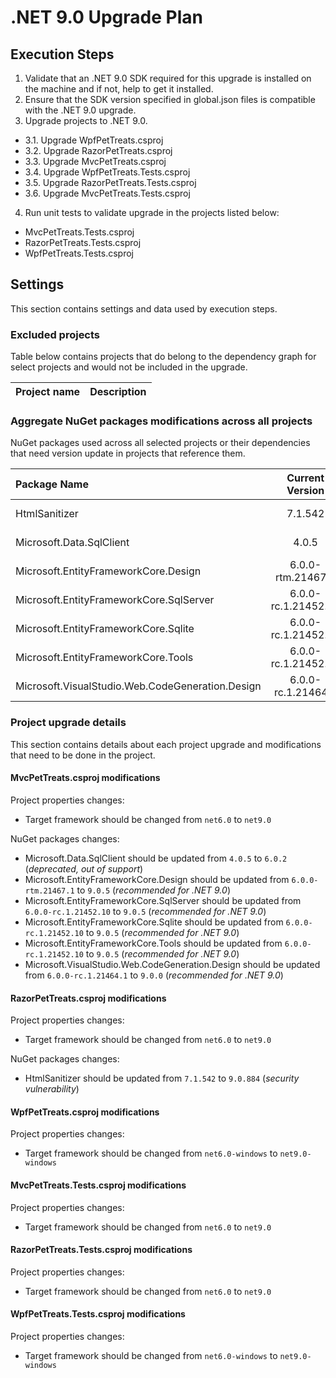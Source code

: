 # .NET 9.0 Upgrade Plan

## Execution Steps

1. Validate that an .NET 9.0 SDK required for this upgrade is installed on the machine and if not, help to get it installed.
2. Ensure that the SDK version specified in global.json files is compatible with the .NET 9.0 upgrade.
3. Upgrade projects to .NET 9.0.
  - 3.1. Upgrade WpfPetTreats.csproj
  - 3.2. Upgrade RazorPetTreats.csproj
  - 3.3. Upgrade MvcPetTreats.csproj
  - 3.4. Upgrade WpfPetTreats.Tests.csproj
  - 3.5. Upgrade RazorPetTreats.Tests.csproj
  - 3.6. Upgrade MvcPetTreats.Tests.csproj
4. Run unit tests to validate upgrade in the projects listed below:
  - MvcPetTreats.Tests.csproj
  - RazorPetTreats.Tests.csproj
  - WpfPetTreats.Tests.csproj

## Settings

This section contains settings and data used by execution steps.

### Excluded projects

Table below contains projects that do belong to the dependency graph for select projects and would not be included in the upgrade.

| Project name                                   | Description                 |
|:-----------------------------------------------|:---------------------------:|

### Aggregate NuGet packages modifications across all projects

NuGet packages used across all selected projects or their dependencies that need version update in projects that reference them.

| Package Name                        | Current Version | New Version | Description                         |
|:------------------------------------|:---------------:|:-----------:|:------------------------------------|
| HtmlSanitizer                       |   7.1.542      |  9.0.884    | Security vulnerability              |
| Microsoft.Data.SqlClient            |   4.0.5        |  6.0.2      | Deprecated, out of support          |
| Microsoft.EntityFrameworkCore.Design | 6.0.0-rtm.21467.1 | 9.0.5   | Recommended for .NET 9.0           |
| Microsoft.EntityFrameworkCore.SqlServer | 6.0.0-rc.1.21452.10 | 9.0.5 | Recommended for .NET 9.0         |
| Microsoft.EntityFrameworkCore.Sqlite | 6.0.0-rc.1.21452.10 | 9.0.5  | Recommended for .NET 9.0           |
| Microsoft.EntityFrameworkCore.Tools | 6.0.0-rc.1.21452.10 | 9.0.5   | Recommended for .NET 9.0           |
| Microsoft.VisualStudio.Web.CodeGeneration.Design | 6.0.0-rc.1.21464.1 | 9.0.0 | Recommended for .NET 9.0  |

### Project upgrade details
This section contains details about each project upgrade and modifications that need to be done in the project.

#### MvcPetTreats.csproj modifications

Project properties changes:
  - Target framework should be changed from `net6.0` to `net9.0`

NuGet packages changes:
  - Microsoft.Data.SqlClient should be updated from `4.0.5` to `6.0.2` (*deprecated, out of support*)
  - Microsoft.EntityFrameworkCore.Design should be updated from `6.0.0-rtm.21467.1` to `9.0.5` (*recommended for .NET 9.0*)
  - Microsoft.EntityFrameworkCore.SqlServer should be updated from `6.0.0-rc.1.21452.10` to `9.0.5` (*recommended for .NET 9.0*)
  - Microsoft.EntityFrameworkCore.Sqlite should be updated from `6.0.0-rc.1.21452.10` to `9.0.5` (*recommended for .NET 9.0*)
  - Microsoft.EntityFrameworkCore.Tools should be updated from `6.0.0-rc.1.21452.10` to `9.0.5` (*recommended for .NET 9.0*)
  - Microsoft.VisualStudio.Web.CodeGeneration.Design should be updated from `6.0.0-rc.1.21464.1` to `9.0.0` (*recommended for .NET 9.0*)

#### RazorPetTreats.csproj modifications

Project properties changes:
  - Target framework should be changed from `net6.0` to `net9.0`

NuGet packages changes:
  - HtmlSanitizer should be updated from `7.1.542` to `9.0.884` (*security vulnerability*)

#### WpfPetTreats.csproj modifications

Project properties changes:
  - Target framework should be changed from `net6.0-windows` to `net9.0-windows`

#### MvcPetTreats.Tests.csproj modifications

Project properties changes:
  - Target framework should be changed from `net6.0` to `net9.0`

#### RazorPetTreats.Tests.csproj modifications

Project properties changes:
  - Target framework should be changed from `net6.0` to `net9.0`

#### WpfPetTreats.Tests.csproj modifications

Project properties changes:
  - Target framework should be changed from `net6.0-windows` to `net9.0-windows`